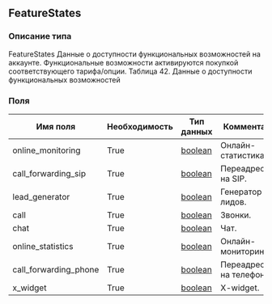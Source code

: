 
## FeatureStates

### Описание типа
FeatureStates
Данные о доступности функциональных возможностей на аккаунте.
Функциональные возможности активируются покупкой соответствующего тарифа/опции.
Таблица 42. Данные о доступности функциональных возможностей


### Поля

| Имя поля | Необходимость | Тип данных | Комментарий |
|---|---|---|---|
|online_monitoring|True|[boolean](/docs/types/boolean.md)|Онлайн-статистика.<br/>|
|call_forwarding_sip|True|[boolean](/docs/types/boolean.md)|Переадресация на SIP.<br/>|
|lead_generator|True|[boolean](/docs/types/boolean.md)|Генератор лидов.<br/>|
|call|True|[boolean](/docs/types/boolean.md)|Звонки.<br/>|
|chat|True|[boolean](/docs/types/boolean.md)|Чат.<br/>|
|online_statistics|True|[boolean](/docs/types/boolean.md)|Онлайн-мониторинг.<br/>|
|call_forwarding_phone|True|[boolean](/docs/types/boolean.md)|Переадресация на телефон.<br/>|
|x_widget|True|[boolean](/docs/types/boolean.md)|X-widget.<br/>|
